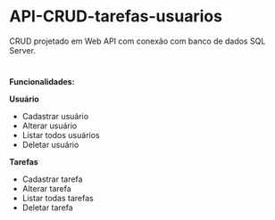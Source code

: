 # API-CRUD-tarefas-usuarios

CRUD projetado em Web API com conexão com banco de dados SQL Server.
# 

<b>Funcionalidades:</b>

<b>Usuário</b>
 - Cadastrar usuário
 - Alterar usuário
 - Listar todos usuários
 - Deletar usuário

<b>Tarefas</b>
 - Cadastrar tarefa
 - Alterar tarefa
 - Listar todas tarefas
 - Deletar tarefa
